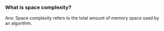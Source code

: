 ### What is space complexity?

Ans: Space complexity refers to the total amount of memory space used by an algorithm.